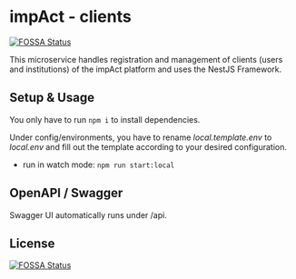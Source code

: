 # impAct  - clients
[![FOSSA Status](https://app.fossa.com/api/projects/git%2Bgithub.com%2Fimpactify%2Fbackend-clients.svg?type=shield)](https://app.fossa.com/projects/git%2Bgithub.com%2Fimpactify%2Fbackend-clients?ref=badge_shield)

This microservice handles registration and management of clients (users and institutions) of the impAct platform and uses the NestJS Framework.

## Setup & Usage
You only have to run `npm i` to install dependencies.

Under config/environments, you have to rename *local.template.env* to *local.env* and fill out the template according to your desired configuration. 

* run in watch mode: `npm run start:local`

## OpenAPI / Swagger
Swagger UI automatically runs under /api.


## License
[![FOSSA Status](https://app.fossa.com/api/projects/git%2Bgithub.com%2Fimpactify%2Fbackend-clients.svg?type=large)](https://app.fossa.com/projects/git%2Bgithub.com%2Fimpactify%2Fbackend-clients?ref=badge_large)